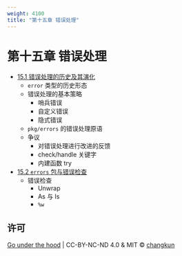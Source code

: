 ```yaml
---
weight: 4100
title: "第十五章 错误处理"
---
```



# 第十五章 错误处理

- [15.1 错误处理的历史及其演化](./error.md)
    + `error` 类型的历史形态
    + 错误处理的基本策略
      + 哨兵错误
      + 自定义错误
      + 隐式错误
    + `pkg/errors` 的错误处理原语
    + 争议
      + 对错误处理进行改进的反馈
      + check/handle 关键字
      + 内建函数 try
- [15.2 `errors` 包与错误检查](./errors.md)
    + 错误检查
      + Unwrap
      + As 与 Is
      + `%w`

## 许可

[Go under the hood](https://github.com/changkun/go-under-the-hood) | CC-BY-NC-ND 4.0 & MIT &copy; [changkun](https://changkun.de)
